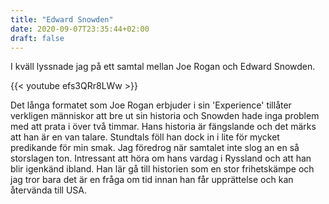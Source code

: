 ```yaml
---
title: "Edward Snowden"
date: 2020-09-07T23:35:44+02:00
draft: false
---
```


I kväll lyssnade jag på ett samtal mellan Joe Rogan och Edward Snowden.

{{< youtube efs3QRr8LWw >}} 

 Det långa formatet som Joe Rogan erbjuder i sin 'Experience' tillåter verkligen människor att bre ut sin historia och Snowden hade inga problem med att prata i över två timmar. Hans historia är fängslande och det märks att han är en van talare. Stundtals föll han dock in i lite för mycket predikande för min smak. Jag föredrog när samtalet inte slog an en så storslagen ton. Intressant att höra om hans vardag i Ryssland och att han blir igenkänd ibland. Han lär gå till historien som en stor frihetskämpe och jag tror bara det är en fråga om tid innan han får upprättelse och kan återvända till USA. 
